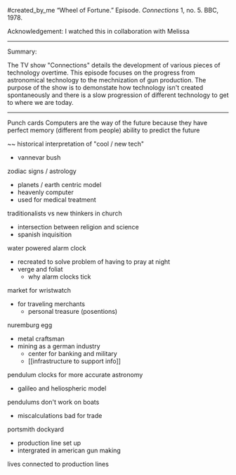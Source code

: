 #created_by_me 
“Wheel of Fortune.” Episode. _Connections_ 1, no. 5. BBC, 1978.

Acknowledgement: 
I watched this in collaboration with Melissa 

---
Summary: 

The TV show "Connections" details the development of various pieces of technology overtime. This episode focuses on the progress from astronomical technology to the mechnization of gun production. The purpose of the show is to demonstate how technology isn't created spontaneously and there is a slow progression of different technology to get to where we are today. 

---

Punch cards
Computers are the way of the future because they have perfect memory (different from people)
ability to predict the future 

~~ historical interpretation of "cool / new tech"
- vannevar bush 

zodiac signs / astrology 
- planets / earth centric model 
- heavenly computer 
- used for medical treatment 

traditionalists vs new thinkers in church 
- intersection between religion and science 
- spanish inquisition

water powered alarm clock
- recreated to solve problem of having to pray at night 
- verge and foliat 
	- why alarm clocks tick 

market for wristwatch 
- for traveling merchants 
	- personal treasure (posentions)

nuremburg egg 
- metal craftsman
- mining as a german industry
	- center for banking and military 
	- [[infrastructure to support info]]

pendulum clocks for more accurate astronomy
- galileo and heliospheric model 

pendulums don't work on boats 
- miscalculations bad for trade 

portsmith dockyard 
- production line set up 
- intergrated in american gun making 

lives connected to production lines 
